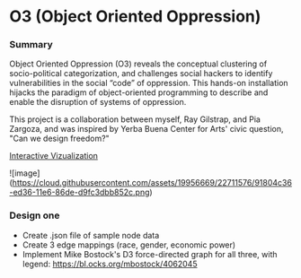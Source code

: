 # O3 (Object Oriented Oppression) 

### Summary 
Object Oriented Oppression (O3) reveals the conceptual clustering of socio-political categorization, and challenges social hackers to identify vulnerabilities in the social “code” of oppression. This hands-on installation hijacks the paradigm of object-oriented programming to describe and enable the disruption of systems of oppression.

This project is a collaboration between myself, Ray Gilstrap, and Pia Zargoza, and was inspired by Yerba Buena Center for Arts' civic question, "Can we design freedom?" 

[Interactive Vizualization](https://siokcronin.github.io/O3/)

![image] (https://cloud.githubusercontent.com/assets/19956669/22711576/91804c36-ed36-11e6-86de-d9fc3dbb852c.png)

### Design one

* Create .json file of sample node data
* Create 3 edge mappings (race, gender, economic power) 
* Implement Mike Bostock's D3 force-directed graph for all three, with legend: https://bl.ocks.org/mbostock/4062045
